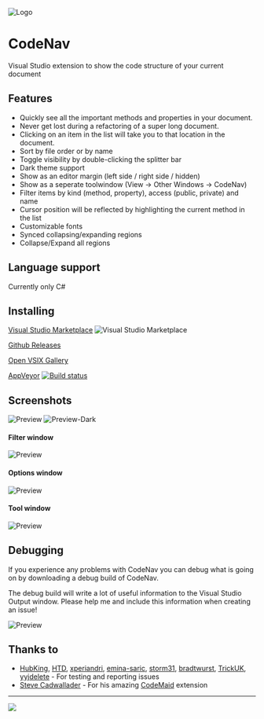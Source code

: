 ![Logo](https://raw.githubusercontent.com/sboulema/CodeNav/master/CodeNav/Resources/DocumentOutline_256x.png)

# CodeNav
Visual Studio extension to show the code structure of your current document

## Features
- Quickly see all the important methods and properties in your document.
- Never get lost during a refactoring of a super long document.
- Clicking on an item in the list will take you to that location in the document.
- Sort by file order or by name 
- Toggle visibility by double-clicking the splitter bar
- Dark theme support
- Show as an editor margin (left side / right side / hidden) 
- Show as a seperate toolwindow (View -> Other Windows -> CodeNav)
- Filter items by kind (method, property), access (public, private) and name
- Cursor position will be reflected by highlighting the current method in the list
- Customizable fonts
- Synced collapsing/expanding regions
- Collapse/Expand all regions

## Language support
Currently only C#

## Installing
[Visual Studio Marketplace](https://marketplace.visualstudio.com/items?itemName=SamirBoulema.CodeNav) ![Visual Studio Marketplace](http://vsmarketplacebadge.apphb.com/version-short/SamirBoulema.CodeNav.svg)

[Github Releases](https://github.com/sboulema/CodeNav/releases)

[Open VSIX Gallery](http://vsixgallery.com/extension/CodeNav.Samir%20Boulema.19687465-dc94-413d-ad72-6141e90c94d4/)

[AppVeyor](https://ci.appveyor.com/project/sboulema/codenav) [![Build status](https://ci.appveyor.com/api/projects/status/8g968p48t2rkia16?svg=true)](https://ci.appveyor.com/project/sboulema/codenav)

## Screenshots
![Preview](https://raw.githubusercontent.com/sboulema/CodeNav/master/CodeNav/Resources/Preview.png) ![Preview-Dark](https://raw.githubusercontent.com/sboulema/CodeNav/master/CodeNav/Resources/Preview-dark.png)

#### Filter window
![Preview](https://raw.githubusercontent.com/sboulema/CodeNav/master/CodeNav/Resources/FilterWindow.png) 

#### Options window
![Preview](https://raw.githubusercontent.com/sboulema/CodeNav/master/CodeNav/Resources/OptionsWindow.png) 

#### Tool window
![Preview](https://raw.githubusercontent.com/sboulema/CodeNav/master/CodeNav/Resources/ToolWindow.png) 

## Debugging
If you experience any problems with CodeNav you can debug what is going on by downloading a debug build of CodeNav.

The debug build will write a lot of useful information to the Visual Studio Output window. Please help me and include this information when creating an issue!

![Preview](https://raw.githubusercontent.com/sboulema/CodeNav/master/CodeNav/Resources/OutputWindow.png) 

## Thanks to
- [HubKing](https://github.com/HubKing), [HTD](https://github.com/HTD), [xperiandri](https://github.com/xperiandri), [emina-saric](https://github.com/emina-saric),
  [storm31](https://github.com/storm31), [bradtwurst](https://github.com/bradtwurst), [TrickUK](https://github.com/TrickUK), [yyjdelete](https://github.com/yyjdelete) - For testing and reporting issues
- [Steve Cadwallader](https://github.com/codecadwallader) - For his amazing [CodeMaid](https://github.com/codecadwallader/codemaid) extension
---
![](http://i.imgur.com/wlgwRF1.png)

